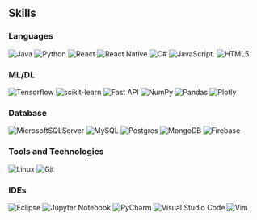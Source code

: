 ## Skills

### Languages
![Java](https://img.shields.io/badge/java-%23ED8B00.svg?style=for-the-badge&logo=openjdk&logoColor=white)  ![Python](https://img.shields.io/badge/python-3670A0?style=for-the-badge&logo=python&logoColor=ffdd54)  ![React](https://img.shields.io/badge/react-%2320232a.svg?style=for-the-badge&logo=react&logoColor=%2361DAFB)  ![React Native](https://img.shields.io/badge/react_native-%2320232a.svg?style=for-the-badge&logo=react&logoColor=%2361DAFB)  ![C#](https://img.shields.io/badge/c%23-%23239120.svg?style=for-the-badge&logo=c-sharp&logoColor=white)  ![JavaScript](https://img.shields.io/badge/javascript-%23323330.svg?style=for-the-badge&logo=javascript&logoColor=%23F7DF1E). ![HTML5](https://img.shields.io/badge/html5-%23E34F26.svg?style=for-the-badge&logo=html5&logoColor=white)

### ML/DL
![Tensorflow](https://example.com/tensorflow-icon.png)  ![scikit-learn](https://example.com/scikit-learn-icon.png)  ![Fast API](https://example.com/fastapi-icon.png)  ![NumPy](https://example.com/numpy-icon.png)  ![Pandas](https://example.com/pandas-icon.png)  ![Plotly](https://example.com/plotly-icon.png)

### Database
![MicrosoftSQLServer](https://img.shields.io/badge/Microsoft%20SQL%20Server-CC2927?style=for-the-badge&logo=microsoft%20sql%20server&logoColor=white)  ![MySQL](https://img.shields.io/badge/mysql-%2300f.svg?style=for-the-badge&logo=mysql&logoColor=white)  ![Postgres](https://img.shields.io/badge/postgres-%23316192.svg?style=for-the-badge&logo=postgresql&logoColor=white)   ![MongoDB](https://img.shields.io/badge/MongoDB-%234ea94b.svg?style=for-the-badge&logo=mongodb&logoColor=white)   ![Firebase](https://img.shields.io/badge/firebase-%23039BE5.svg?style=for-the-badge&logo=firebase)

### Tools and Technologies
![Linux](https://example.com/linux-icon.png)  ![Git](https://example.com/git-icon.png)

### IDEs
![Eclipse](https://example.com/eclipse-icon.png)  ![Jupyter Notebook](https://example.com/jupyter-icon.png)  ![PyCharm](https://example.com/pycharm-icon.png)  ![Visual Studio Code](https://example.com/vscode-icon.png)  ![Vim](https://example.com/vim-icon.png)

